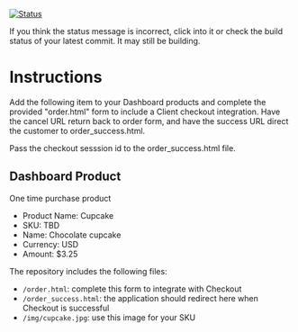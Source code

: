 [![Status](https://img.shields.io/badge/status-SUBMITTABLE%20COMMIT:%20eec181d8a9282ac17f8383a6dfa6da7a83bd6f30-brightgreen.svg)](https://github.com/andremcb/bakery_scaffold_AApE3fQi8zR0pcdo/commit/eec181d8a9282ac17f8383a6dfa6da7a83bd6f30)







































If you think the status message is incorrect, click into it or check the build status of your latest commit. It may still be building.

# Instructions 

Add the following item to your Dashboard products and complete the provided "order.html" form to include a Client checkout integration. Have the cancel URL return back to order form, and have the success URL direct the customer to order_success.html. 

Pass the checkout sesssion id to the order_success.html file.

## Dashboard Product
One time purchase product
* Product Name: Cupcake
* SKU: TBD
* Name: Chocolate cupcake
* Currency: USD
* Amount: $3.25

The repository includes the following files:
* `/order.html`: complete this form to integrate with Checkout
* `/order_success.html`: the application should redirect here when Checkout is successful
* `/img/cupcake.jpg`: use this image for your SKU
